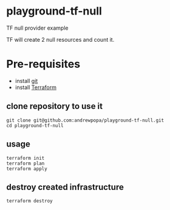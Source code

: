 # playground-tf-null
TF null provider example

TF will create 2 null resources and count it.

# Pre-requisites 

- install [git](https://git-scm.com/downloads)
- install [Terraform](https://learn.hashicorp.com/terraform/getting-started/install.html)

## clone repository to use it
```
git clone git@github.com:andrewpopa/playground-tf-null.git
cd playground-tf-null
```


## usage

```
terraform init
terraform plan
terraform apply
```

## destroy created infrastructure
```
terraform destroy
```